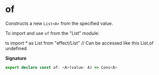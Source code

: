 # of

Constructs a new `List<A>` from the specified value.

To import and use `of` from the "List" module:

ts
import \* as List from "effect/List"
// Can be accessed like this
List.of
undefined

**Signature**

```ts
export declare const of: <A>(value: A) => Cons<A>
```
